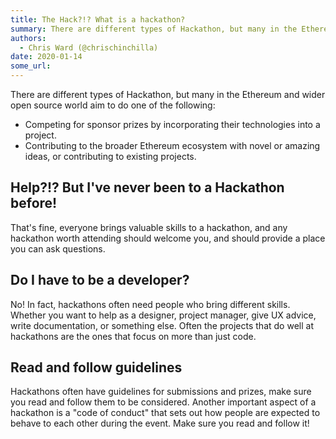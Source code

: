 ```yaml
---
title: The Hack?!? What is a hackathon?
summary: There are different types of Hackathon, but many in the Ethereum and wider open source world aim to do one of the following- Competing for sponsor prizes by inc
authors:
  - Chris Ward (@chrischinchilla)
date: 2020-01-14
some_url: 
---
```


There are different types of Hackathon, but many in the Ethereum and wider open source world aim to do one of the following:


- Competing for sponsor prizes by incorporating their technologies into a project.
- Contributing to the broader Ethereum ecosystem with novel or amazing ideas, or contributing to existing projects.

## Help?!? But I've never been to a Hackathon before!

That's fine, everyone brings valuable skills to a hackathon, and any hackathon worth attending should welcome you, and should provide a place you can ask questions.

## Do I have to be a developer?

No! In fact, hackathons often need people who bring different skills. Whether you want to help as a designer, project manager, give UX advice, write documentation, or something else. Often the projects that do well at hackathons are the ones that focus on more than just code.

## Read and follow guidelines
Hackathons often have guidelines for submissions and prizes, make sure you read and follow them to be considered. Another important aspect of a hackathon is a "code of conduct" that sets out how people are expected to behave to each other during the event. Make sure you read and follow it!
